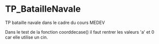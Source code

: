 # TP_BatailleNavale
TP bataille navale dans le cadre du cours MEDEV

Dans le test de la fonction coorddecase() il faut rentrer les valeurs 'a' et 0 car elle utilise un cin. 
